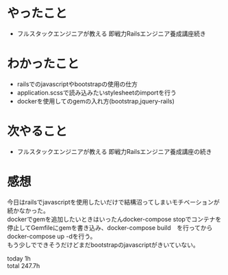 # やったこと
- フルスタックエンジニアが教える 即戦力Railsエンジニア養成講座続き

# わかったこと
- railsでのjavascriptやbootstrapの使用の仕方
- application.scssで読み込みたいstylesheetのimportを行う
- dockerを使用してのgemの入れ方(bootstrap,jquery-rails)


# 次やること
- フルスタックエンジニアが教える 即戦力Railsエンジニア養成講座の続き


# 感想
今日はrailsでjavascriptを使用したいだけで結構沼ってしまいモチベーションが続かなかった。    
dockerでgemを追加したいときはいったんdocker-compose stopでコンテナを停止してGemfileにgemを書き込み、docker-compose build　を行ってからdocker-compose up -dを行う。  
もう少しでできそうだけどまだbootstrapのjavascriptがきいていない。  


today 1h  
total 247.7h
